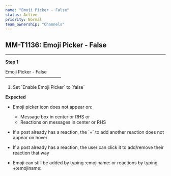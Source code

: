 ```yaml
---
name: "Emoji Picker - False"
status: Active
priority: Normal
team_ownership: "Channels"
---
```


## MM-T1136: Emoji Picker - False

---

**Step 1**

Emoji Picker - False\
–––––––––––––––––––––––––

1. Set \`Enable Emoji Picker\` to \`false\`

**Expected**

- Emoji picker icon does not appear on:

  - Message box in center or RHS or
  - Reactions on messages in center or RHS

- If a post already has a reaction, the \`+\` to add another reaction does not appear on hover

- If a post already has a reaction, the user can click it to add/remove their reaction that way

- Emoji can still be added by typing :emojiname: or reactions by typing +:emojiname:
